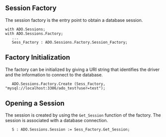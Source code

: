## Session Factory ##

The session factory is the entry point to obtain a database session.

```
with ADO.Sessions;
with ADO.Sessions.Factory;
   ...
   Sess_Factory : ADO.Sessions.Factory.Session_Factory;
```

## Factory Initialization ##

The factory can be initialized by giving a URI string that identifies the
driver and the information to connect to the database.

```
   ADO.Sessions.Factory.Create (Sess_Factory, "mysql://localhost:3306/ado_test?user=test");
```

## Opening a Session ##

The session is created by using the `Get_Session` function of the factory.
The session is associated with a database connection.

```
   S : ADO.Sessions.Session := Sess_Factory.Get_Session;
```